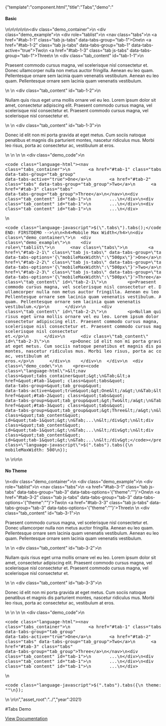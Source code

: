 {"template":"component.html","title":"Tabs","demo":"<h4>Basic</h4>\n\n<!-- START: FIRSTDEMO -->\n\n<style>\n  .tabs { overflow: hidden; }\n</style>\n\n<div class=\"demo_container\">\n  <div class=\"demo_example\">\n    <div role=\"tablist\">\n      <nav class=\"tabs\">\n        <a href=\"#tab-1-1\" class=\"tab js-tabs\" data-tabs-group=\"tab-1\">One</a>\n        <a href=\"#tab-1-2\" class=\"tab js-tabs\" data-tabs-group=\"tab-1\" data-tabs-active=\"true\">Two</a>\n        <a href=\"#tab-1-3\" class=\"tab js-tabs\" data-tabs-group=\"tab-1\">Three</a>\n      </nav>\n      <div class=\"tab_content\" id=\"tab-1-1\">\n        <p>Praesent commodo cursus magna, vel scelerisque nisl consectetur et. Donec ullamcorper nulla non metus auctor fringilla. Aenean eu leo quam. Pellentesque ornare sem lacinia quam venenatis vestibulum. Aenean eu leo quam. Pellentesque ornare sem lacinia quam venenatis vestibulum.</p>\n      </div>\n      <div class=\"tab_content\" id=\"tab-1-2\">\n        <p>Nullam quis risus eget urna mollis ornare vel eu leo. Lorem ipsum dolor sit amet, consectetur adipiscing elit. Praesent commodo cursus magna, vel scelerisque nisl consectetur et. Praesent commodo cursus magna, vel scelerisque nisl consectetur et.</p>\n      </div>\n      <div class=\"tab_content\" id=\"tab-1-3\">\n        <p>Donec id elit non mi porta gravida at eget metus. Cum sociis natoque penatibus et magnis dis parturient montes, nascetur ridiculus mus. Morbi leo risus, porta ac consectetur ac, vestibulum at eros.</p>\n      </div>\n    </div>\n  </div>\n  <div class=\"demo_code\">\n    <pre><code class=\"language-html\">&lt;nav class=&quot;tabs_container&quot;&gt;\n&Tab;&lt;a href=&quot;#tab-1&quot; class=&quot;tabs&quot; data-tabs-group=&quot;tab_group&quot; data-tabs-active=&quot;true&quot;&gt;One&lt;/a&gt;\n&Tab;&lt;a href=&quot;#tab-2&quot; class=&quot;tabs&quot; data-tabs-group=&quot;tab_group&quot;&gt;Two&lt;/a&gt;\n&Tab;&lt;a href=&quot;#tab-3&quot; class=&quot;tabs&quot; data-tabs-group=&quot;tab_group&quot;&gt;Three&lt;/a&gt;\n&lt;/nav&gt;\n&lt;div class=&quot;tab_content&quot; id=&quot;tab-1&quot;&gt;\n&Tab;...\n&lt;/div&gt;\n&lt;div class=&quot;tab_content&quot; id=&quot;tab-1&quot;&gt;\n&Tab;...\n&lt;/div&gt;\n&lt;div class=&quot;tab_content&quot; id=&quot;tab-1&quot;&gt;\n&Tab;...\n&lt;/div&gt;</code></pre>\n    <pre><code class=\"language-javascript\">$(\".tabs\").tabs();</code></pre>\n  </div>\n</div>\n\n<!-- END: FIRSTDEMO -->\n\n<h4>Mobile Max Width</h4>\n<div class=\"demo_container\">\n  <div class=\"demo_example\">\n    <div role=\"tablist\">\n      <nav class=\"tabs\">\n        <a href=\"#tab-2-1\" class=\"tab js-tabs\" data-tabs-group=\"tab-2\" data-tabs-options='{\"mobileMaxWidth\":\"500px\"}'>One</a>\n        <a href=\"#tab-2-2\" class=\"tab js-tabs\" data-tabs-group=\"tab-2\" data-tabs-options='{\"mobileMaxWidth\":\"500px\"}'>Two</a>\n        <a href=\"#tab-2-3\" class=\"tab js-tabs\" data-tabs-group=\"tab-2\" data-tabs-options='{\"mobileMaxWidth\":\"500px\"}'>Three</a>\n      </nav>\n      <div class=\"tab_content\" id=\"tab-2-1\">\n        <p>Praesent commodo cursus magna, vel scelerisque nisl consectetur et. Donec ullamcorper nulla non metus auctor fringilla. Aenean eu leo quam. Pellentesque ornare sem lacinia quam venenatis vestibulum. Aenean eu leo quam. Pellentesque ornare sem lacinia quam venenatis vestibulum.</p>\n      </div>\n      <div class=\"tab_content\" id=\"tab-2-2\">\n        <p>Nullam quis risus eget urna mollis ornare vel eu leo. Lorem ipsum dolor sit amet, consectetur adipiscing elit. Praesent commodo cursus magna, vel scelerisque nisl consectetur et. Praesent commodo cursus magna, vel scelerisque nisl consectetur et.</p>\n      </div>\n      <div class=\"tab_content\" id=\"tab-2-3\">\n        <p>Donec id elit non mi porta gravida at eget metus. Cum sociis natoque penatibus et magnis dis parturient montes, nascetur ridiculus mus. Morbi leo risus, porta ac consectetur ac, vestibulum at eros.</p>\n      </div>\n    </div>\n  </div>\n  <div class=\"demo_code\">\n    <pre><code class=\"language-html\">&lt;nav class=&quot;tabs_container&quot;&gt;\n&Tab;&lt;a href=&quot;#tab-1&quot; class=&quot;tabs&quot; data-tabs-group=&quot;tab_group&quot; data-tabs-active=&quot;true&quot;&gt;One&lt;/a&gt;\n&Tab;&lt;a href=&quot;#tab-2&quot; class=&quot;tabs&quot; data-tabs-group=&quot;tab_group&quot;&gt;Two&lt;/a&gt;\n&Tab;&lt;a href=&quot;#tab-3&quot; class=&quot;tabs&quot; data-tabs-group=&quot;tab_group&quot;&gt;Three&lt;/a&gt;\n&lt;/nav&gt;\n&lt;div class=&quot;tab_content&quot; id=&quot;tab-1&quot;&gt;\n&Tab;...\n&lt;/div&gt;\n&lt;div class=&quot;tab_content&quot; id=&quot;tab-1&quot;&gt;\n&Tab;...\n&lt;/div&gt;\n&lt;div class=&quot;tab_content&quot; id=&quot;tab-1&quot;&gt;\n&Tab;...\n&lt;/div&gt;</code></pre>\n    <pre><code class=\"language-javascript\">$(\".tabs\").tabs({\n  mobileMaxWidth: 500\n});</code></pre>\n  </div>\n</div>\n\n<h4>No Theme</h4>\n<div class=\"demo_container\">\n  <div class=\"demo_example\">\n    <div role=\"tablist\">\n      <nav class=\"tabs\">\n        <a href=\"#tab-3-1\" class=\"tab js-tabs\" data-tabs-group=\"tab-3\" data-tabs-options='{\"theme\":\"\"}'>One</a>\n        <a href=\"#tab-3-2\" class=\"tab js-tabs\" data-tabs-group=\"tab-3\" data-tabs-options='{\"theme\":\"\"}'>Two</a>\n        <a href=\"#tab-3-3\" class=\"tab js-tabs\" data-tabs-group=\"tab-3\" data-tabs-options='{\"theme\":\"\"}'>Three</a>\n      </nav>\n      <div class=\"tab_content\" id=\"tab-3-1\">\n        <p>Praesent commodo cursus magna, vel scelerisque nisl consectetur et. Donec ullamcorper nulla non metus auctor fringilla. Aenean eu leo quam. Pellentesque ornare sem lacinia quam venenatis vestibulum. Aenean eu leo quam. Pellentesque ornare sem lacinia quam venenatis vestibulum.</p>\n      </div>\n      <div class=\"tab_content\" id=\"tab-3-2\">\n        <p>Nullam quis risus eget urna mollis ornare vel eu leo. Lorem ipsum dolor sit amet, consectetur adipiscing elit. Praesent commodo cursus magna, vel scelerisque nisl consectetur et. Praesent commodo cursus magna, vel scelerisque nisl consectetur et.</p>\n      </div>\n      <div class=\"tab_content\" id=\"tab-3-3\">\n        <p>Donec id elit non mi porta gravida at eget metus. Cum sociis natoque penatibus et magnis dis parturient montes, nascetur ridiculus mus. Morbi leo risus, porta ac consectetur ac, vestibulum at eros.</p>\n      </div>\n    </div>\n  </div>\n  <div class=\"demo_code\">\n    <pre><code class=\"language-html\">&lt;nav class=&quot;tabs_container&quot;&gt;\n&Tab;&lt;a href=&quot;#tab-1&quot; class=&quot;tabs&quot; data-tabs-group=&quot;tab_group&quot; data-tabs-active=&quot;true&quot;&gt;One&lt;/a&gt;\n&Tab;&lt;a href=&quot;#tab-2&quot; class=&quot;tabs&quot; data-tabs-group=&quot;tab_group&quot;&gt;Two&lt;/a&gt;\n&Tab;&lt;a href=&quot;#tab-3&quot; class=&quot;tabs&quot; data-tabs-group=&quot;tab_group&quot;&gt;Three&lt;/a&gt;\n&lt;/nav&gt;\n&lt;div class=&quot;tab_content&quot; id=&quot;tab-1&quot;&gt;\n&Tab;...\n&lt;/div&gt;\n&lt;div class=&quot;tab_content&quot; id=&quot;tab-1&quot;&gt;\n&Tab;...\n&lt;/div&gt;\n&lt;div class=&quot;tab_content&quot; id=&quot;tab-1&quot;&gt;\n&Tab;...\n&lt;/div&gt;</code></pre>\n    <pre><code class=\"language-javascript\">$(\".tabs\").tabs({\n  theme: \"\"\n});</code></pre>\n  </div>\n</div>\n","asset_root":"../","year":2021}

 #Tabs Demo
<p class="back_link"><a href="https://formstone.it/components/tabs">View Documentation</a></p>